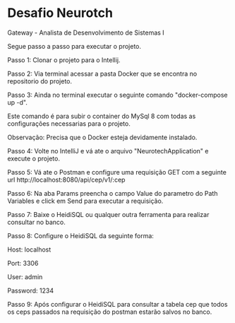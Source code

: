 # Desafio Neurotch
Gateway - Analista de Desenvolvimento de Sistemas I


Segue passo a passo para executar o projeto.

Passo 1: Clonar o projeto para o Intellij.

Passo 2: Via terminal acessar a pasta Docker que se encontra no repositorio do projeto.

Passo 3: Ainda no terminal executar o seguinte comando "docker-compose up -d".

Este comando é para subir o container do MySql 8 com todas as configurações necessarias para o projeto.

Observação: Precisa que o Docker esteja devidamente instalado.

Passo 4: Volte no IntelliJ e vá ate o arquivo "NeurotechApplication" e execute o projeto.

Passo 5: Vá ate o Postman e configure uma requisição GET com a seguinte url http://localhost:8080/api/cep/v1/:cep

Passo 6: Na aba Params preencha o campo Value do parametro do Path Variables e click em Send para executar a requisição.

Passo 7: Baixe o HeidiSQL ou qualquer outra ferramenta para realizar consultar no banco.

Passo 8: Configure o HeidiSQL da seguinte forma:

Host: localhost

Port: 3306

User: admin

Password: 1234

Passo 9: Após configurar o HeidiSQL para consultar a tabela cep que todos os ceps passados na requisição do postman estarão salvos no banco.
